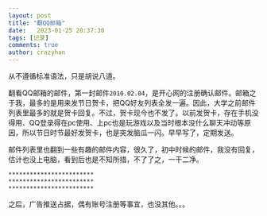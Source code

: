 ```yaml
---
layout: post
title: "翻QQ邮箱"
date:   2023-01-25 20:37:30
tags: [记录]
comments: true
author: crazyhan
---
```


从不遵循标准语法，只是胡说八道。

翻看QQ邮箱的邮件，第一封邮件`2010.02.04`，是开心网的注册确认邮件。邮箱之于我，最多的是用来发节日贺卡，把QQ好友列表全发一遍。因此，大学之前邮件列表里最多的就是贺卡回复。不过，贺卡现今也不发了。以前发贺卡，存在手机没得用、QQ登录得在pc使用、上pc也是玩游戏以及当时根本没什么聊天冲动等原因，所以节日时节最好发贺卡，也是突发脑瓜一闪。早早写了，定期发送。

邮件列表里也翻到一些有趣的邮件内容，很久了，初中时候的邮件，我没有回复，估计也没上电脑，看到后也是不知所措，不了了之，一干二净。

```plaintext
************************
************************
************************
```

之后，广告推送占据，偶有账号注册等事宜，也没其他。。。
